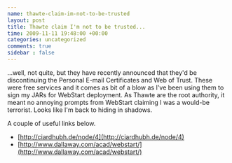 ```yaml
---
name: thawte-claim-im-not-to-be-trusted
layout: post
title: Thawte claim I'm not to be trusted...
time: 2009-11-11 19:48:00 +00:00
categories: uncategorized
comments: true
sidebar : false
---
```


 ...well, not quite, but they have recently announced that they'd be discontinuing the Personal E-mail Certificates and Web of Trust. These were free services and it comes as bit of a blow as I've been using them to sign my JARs for WebStart deployment. As Thawte are the root authority, it meant no annoying prompts from WebStart claiming I was a would-be terrorist. Looks like I'm back to hiding in shadows.
  
A couple of useful links below.

* [http://ciardhubh.de/node/4](http://ciardhubh.de/node/4)
* [http://www.dallaway.com/acad/webstart/](http://www.dallaway.com/acad/webstart/)

